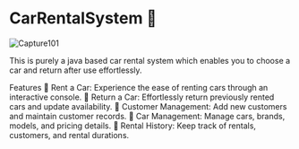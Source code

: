 # CarRentalSystem 🚗 
![Capture101](https://github.com/user-attachments/assets/5dd2044d-5940-4cd8-9ea9-8a595be806aa)

This is purely a java based car rental system which enables you to choose a car and return after use effortlessly.

Features
🚀 Rent a Car: Experience the ease of renting cars through an interactive console. 🔁 Return a Car: Effortlessly return previously rented cars and update availability. 👥 Customer Management: Add new customers and maintain customer records. 🚗 Car Management: Manage cars, brands, models, and pricing details. 📝 Rental History: Keep track of rentals, customers, and rental durations.

